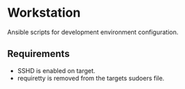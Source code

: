 Workstation
===========

Ansible scripts for development environment configuration.

## Requirements
* SSHD is enabled on target.
* requiretty is removed from the targets sudoers file.
